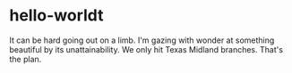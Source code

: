 # hello-worldt
It can be hard going out on a limb.
I'm gazing with wonder at something beautiful by its unattainability.
We only hit Texas Midland branches. That's the plan.
